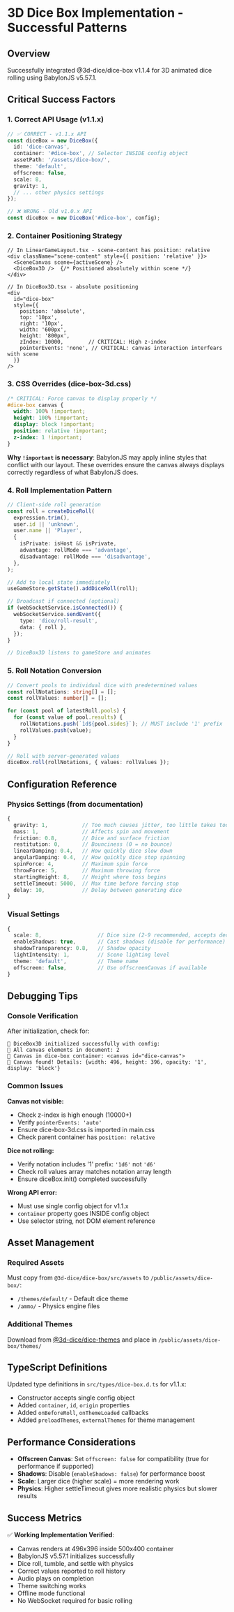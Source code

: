 # 3D Dice Box Implementation - Successful Patterns

## Overview

Successfully integrated @3d-dice/dice-box v1.1.4 for 3D animated dice rolling using BabylonJS v5.57.1.

## Critical Success Factors

### 1. Correct API Usage (v1.1.x)

```typescript
// ✅ CORRECT - v1.1.x API
const diceBox = new DiceBox({
  id: 'dice-canvas',
  container: '#dice-box', // Selector INSIDE config object
  assetPath: '/assets/dice-box/',
  theme: 'default',
  offscreen: false,
  scale: 8,
  gravity: 1,
  // ... other physics settings
});

// ❌ WRONG - Old v1.0.x API
const diceBox = new DiceBox('#dice-box', config);
```

### 2. Container Positioning Strategy

```tsx
// In LinearGameLayout.tsx - scene-content has position: relative
<div className="scene-content" style={{ position: 'relative' }}>
  <SceneCanvas scene={activeScene} />
  <DiceBox3D />  {/* Positioned absolutely within scene */}
</div>

// In DiceBox3D.tsx - absolute positioning
<div
  id="dice-box"
  style={{
    position: 'absolute',
    top: '10px',
    right: '10px',
    width: '600px',
    height: '800px',
    zIndex: 10000,        // CRITICAL: High z-index
    pointerEvents: 'none', // CRITICAL: canvas interaction interfears with scene
  }}
/>
```

### 3. CSS Overrides (dice-box-3d.css)

```css
/* CRITICAL: Force canvas to display properly */
#dice-box canvas {
  width: 100% !important;
  height: 100% !important;
  display: block !important;
  position: relative !important;
  z-index: 1 !important;
}
```

**Why `!important` is necessary**: BabylonJS may apply inline styles that conflict with our layout. These overrides ensure the canvas always displays correctly regardless of what BabylonJS does.

### 4. Roll Implementation Pattern

```typescript
// Client-side roll generation
const roll = createDiceRoll(
  expression.trim(),
  user.id || 'unknown',
  user.name || 'Player',
  {
    isPrivate: isHost && isPrivate,
    advantage: rollMode === 'advantage',
    disadvantage: rollMode === 'disadvantage',
  },
);

// Add to local state immediately
useGameStore.getState().addDiceRoll(roll);

// Broadcast if connected (optional)
if (webSocketService.isConnected()) {
  webSocketService.sendEvent({
    type: 'dice/roll-result',
    data: { roll },
  });
}

// DiceBox3D listens to gameStore and animates
```

### 5. Roll Notation Conversion

```typescript
// Convert pools to individual dice with predetermined values
const rollNotations: string[] = [];
const rollValues: number[] = [];

for (const pool of latestRoll.pools) {
  for (const value of pool.results) {
    rollNotations.push(`1d${pool.sides}`); // MUST include '1' prefix
    rollValues.push(value);
  }
}

// Roll with server-generated values
diceBox.roll(rollNotations, { values: rollValues });
```

## Configuration Reference

### Physics Settings (from documentation)

```typescript
{
  gravity: 1,           // Too much causes jitter, too little takes too long
  mass: 1,              // Affects spin and movement
  friction: 0.8,        // Dice and surface friction
  restitution: 0,       // Bounciness (0 = no bounce)
  linearDamping: 0.4,   // How quickly dice slow down
  angularDamping: 0.4,  // How quickly dice stop spinning
  spinForce: 4,         // Maximum spin force
  throwForce: 5,        // Maximum throwing force
  startingHeight: 8,    // Height where toss begins
  settleTimeout: 5000,  // Max time before forcing stop
  delay: 10,            // Delay between generating dice
}
```

### Visual Settings

```typescript
{
  scale: 8,                  // Dice size (2-9 recommended, accepts decimals)
  enableShadows: true,       // Cast shadows (disable for performance)
  shadowTransparency: 0.8,   // Shadow opacity
  lightIntensity: 1,         // Scene lighting level
  theme: 'default',          // Theme name
  offscreen: false,          // Use offscreenCanvas if available
}
```

## Debugging Tips

### Console Verification

After initialization, check for:

```
🎲 DiceBox3D initialized successfully with config:
🎲 All canvas elements in document: 2
🎲 Canvas in dice-box container: <canvas id="dice-canvas">
🎲 Canvas found! Details: {width: 496, height: 396, opacity: '1', display: 'block'}
```

### Common Issues

**Canvas not visible:**

- Check z-index is high enough (10000+)
- Verify `pointerEvents: 'auto'`
- Ensure dice-box-3d.css is imported in main.css
- Check parent container has `position: relative`

**Dice not rolling:**

- Verify notation includes '1' prefix: `'1d6'` not `'d6'`
- Check roll values array matches notation array length
- Ensure diceBox.init() completed successfully

**Wrong API error:**

- Must use single config object for v1.1.x
- `container` property goes INSIDE config object
- Use selector string, not DOM element reference

## Asset Management

### Required Assets

Must copy from `@3d-dice/dice-box/src/assets` to `/public/assets/dice-box/`:

- `/themes/default/` - Default dice theme
- `/ammo/` - Physics engine files

### Additional Themes

Download from [@3d-dice/dice-themes](https://github.com/3d-dice/dice-themes) and place in `/public/assets/dice-box/themes/`

## TypeScript Definitions

Updated type definitions in `src/types/dice-box.d.ts` for v1.1.x:

- Constructor accepts single config object
- Added `container`, `id`, `origin` properties
- Added `onBeforeRoll`, `onThemeLoaded` callbacks
- Added `preloadThemes`, `externalThemes` for theme management

## Performance Considerations

- **Offscreen Canvas**: Set `offscreen: false` for compatibility (true for performance if supported)
- **Shadows**: Disable (`enableShadows: false`) for performance boost
- **Scale**: Larger dice (higher scale) = more rendering work
- **Physics**: Higher settleTimeout gives more realistic physics but slower results

## Success Metrics

✅ **Working Implementation Verified**:

- Canvas renders at 496x396 inside 500x400 container
- BabylonJS v5.57.1 initializes successfully
- Dice roll, tumble, and settle with physics
- Correct values reported to roll history
- Audio plays on completion
- Theme switching works
- Offline mode functional
- No WebSocket required for basic rolling
